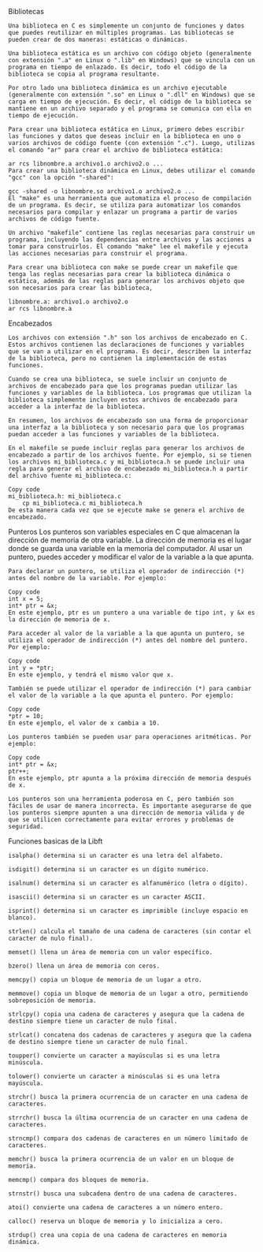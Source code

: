 Bibliotecas

    Una biblioteca en C es simplemente un conjunto de funciones y datos que puedes reutilizar en múltiples programas. Las bibliotecas se pueden crear de dos maneras: estáticas o dinámicas.

    Una biblioteca estática es un archivo con código objeto (generalmente con extensión ".a" en Linux o ".lib" en Windows) que se vincula con un programa en tiempo de enlazado. Es decir, todo el código de la biblioteca se copia al programa resultante.

    Por otro lado una biblioteca dinámica es un archivo ejecutable (generalmente con extensión ".so" en Linux o ".dll" en Windows) que se carga en tiempo de ejecución. Es decir, el código de la biblioteca se mantiene en un archivo separado y el programa se comunica con ella en tiempo de ejecución.

    Para crear una biblioteca estática en Linux, primero debes escribir las funciones y datos que deseas incluir en la biblioteca en uno o varios archivos de código fuente (con extensión ".c"). Luego, utilizas el comando "ar" para crear el archivo de biblioteca estática:

    ar rcs libnombre.a archivo1.o archivo2.o ...
    Para crear una biblioteca dinámica en Linux, debes utilizar el comando "gcc" con la opción "-shared":

    gcc -shared -o libnombre.so archivo1.o archivo2.o ...
    El "make" es una herramienta que automatiza el proceso de compilación de un programa. Es decir, se utiliza para automatizar los comandos necesarios para compilar y enlazar un programa a partir de varios archivos de código fuente.

    Un archivo "makefile" contiene las reglas necesarias para construir un programa, incluyendo las dependencias entre archivos y las acciones a tomar para construirlos. El comando "make" lee el makefile y ejecuta las acciones necesarias para construir el programa.

    Para crear una biblioteca con make se puede crear un makefile que tenga las reglas necesarias para crear la biblioteca dinámica o estática, además de las reglas para generar los archivos objeto que son necesarios para crear las biblioteca,

    libnombre.a: archivo1.o archivo2.o
    ar rcs libnombre.a

Encabezados

    Los archivos con extensión ".h" son los archivos de encabezado en C. Estos archivos contienen las declaraciones de funciones y variables que se van a utilizar en el programa. Es decir, describen la interfaz de la biblioteca, pero no contienen la implementación de estas funciones.

    Cuando se crea una biblioteca, se suele incluir un conjunto de archivos de encabezado para que los programas puedan utilizar las funciones y variables de la biblioteca. Los programas que utilizan la biblioteca simplemente incluyen estos archivos de encabezado para acceder a la interfaz de la biblioteca.

    En resumen, los archivos de encabezado son una forma de proporcionar una interfaz a la biblioteca y son necesario para que los programas puedan acceder a las funciones y variables de la biblioteca.

    En el makefile se puede incluir reglas para generar los archivos de encabezado a partir de los archivos fuente. Por ejemplo, si se tienen los archivos mi_biblioteca.c y mi_biblioteca.h se puede incluir una regla para generar el archivo de encabezado mi_biblioteca.h a partir del archivo fuente mi_biblioteca.c:

    Copy code
    mi_biblioteca.h: mi_biblioteca.c
        cp mi_biblioteca.c mi_biblioteca.h
    De esta manera cada vez que se ejecute make se genera el archivo de encabezado.

Punteros
    Los punteros son variables especiales en C que almacenan la dirección de memoria de otra variable. La dirección de memoria es el lugar donde se guarda una variable en la memoria del computador. Al usar un puntero, puedes acceder y modificar el valor de la variable a la que apunta.

    Para declarar un puntero, se utiliza el operador de indirección (*) antes del nombre de la variable. Por ejemplo:

    Copy code
    int x = 5;
    int* ptr = &x;
    En este ejemplo, ptr es un puntero a una variable de tipo int, y &x es la dirección de memoria de x.

    Para acceder al valor de la variable a la que apunta un puntero, se utiliza el operador de indirección (*) antes del nombre del puntero. Por ejemplo:

    Copy code
    int y = *ptr;
    En este ejemplo, y tendrá el mismo valor que x.

    También se puede utilizar el operador de indirección (*) para cambiar el valor de la variable a la que apunta el puntero. Por ejemplo:

    Copy code
    *ptr = 10;
    En este ejemplo, el valor de x cambia a 10.

    Los punteros también se pueden usar para operaciones aritméticas. Por ejemplo:

    Copy code
    int* ptr = &x;
    ptr++;
    En este ejemplo, ptr apunta a la próxima dirección de memoria después de x.

    Los punteros son una herramienta poderosa en C, pero también son fáciles de usar de manera incorrecta. Es importante asegurarse de que los punteros siempre apunten a una dirección de memoria válida y de que se utilicen correctamente para evitar errores y problemas de seguridad.

Funciones basicas de la Libft

    isalpha() determina si un caracter es una letra del alfabeto.

    isdigit() determina si un caracter es un dígito numérico.

    isalnum() determina si un caracter es alfanumérico (letra o dígito).

    isascii() determina si un caracter es un caracter ASCII.

    isprint() determina si un caracter es imprimible (incluye espacio en blanco).

    strlen() calcula el tamaño de una cadena de caracteres (sin contar el caracter de nulo final).

    memset() llena un área de memoria con un valor específico.

    bzero() llena un área de memoria con ceros.

    memcpy() copia un bloque de memoria de un lugar a otro.
    
    memmove() copia un bloque de memoria de un lugar a otro, permitiendo sobreposición de memoria.

    strlcpy() copia una cadena de caracteres y asegura que la cadena de destino siempre tiene un caracter de nulo final.

    strlcat() concatena dos cadenas de caracteres y asegura que la cadena de destino siempre tiene un caracter de nulo final.

    toupper() convierte un caracter a mayúsculas si es una letra minúscula.

    tolower() convierte un caracter a minúsculas si es una letra mayúscula.

    strchr() busca la primera ocurrencia de un caracter en una cadena de caracteres.

    strrchr() busca la última ocurrencia de un caracter en una cadena de caracteres.

    strncmp() compara dos cadenas de caracteres en un número limitado de caracteres.

    memchr() busca la primera ocurrencia de un valor en un bloque de memoria.

    memcmp() compara dos bloques de memoria.

    strnstr() busca una subcadena dentro de una cadena de caracteres.

    atoi() convierte una cadena de caracteres a un número entero.

    calloc() reserva un bloque de memoria y lo inicializa a cero.

    strdup() crea una copia de una cadena de caracteres en memoria dinámica.